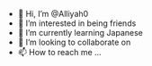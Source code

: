 - 👋 Hi, I’m @Alliyah0
- 👀 I’m interested in being friends
- 🌱 I’m currently learning Japanese 
- 💞️ I’m looking to collaborate on 
- 📫 How to reach me ...

<!---
Alliyah0/Alliyah0 is a ✨ special ✨ repository because its `README.md` (this file) appears on your GitHub profile.
You can click the Preview link to take a look at your changes.
--->
